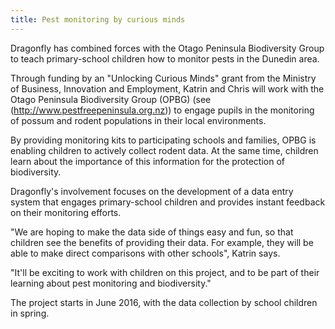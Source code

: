 ```yaml
---
title: Pest monitoring by curious minds
---
```

 Dragonfly has combined forces with the Otago Peninsula Biodiversity Group to teach primary-school children how to monitor pests in the Dunedin area.

<!--more-->
Through funding by an "Unlocking Curious Minds" grant from the Ministry of Business, Innovation and Employment, Katrin and Chris will work with the Otago Peninsula Biodiversity Group (OPBG) (see (http://www.pestfreepeninsula.org.nz)) to engage pupils in the monitoring of possum and rodent populations in their local environments.

By providing monitoring kits to participating schools and families, OPBG is enabling children to actively collect rodent data.  At the same time, children learn about the importance of this information for the protection of biodiversity.

Dragonfly's involvement focuses on the development of a data entry system that engages primary-school children and provides instant feedback on their monitoring efforts.

"We are hoping to make the data side of things easy and fun, so that children see the benefits of providing their data.  For example, they will be able to make direct comparisons with other schools", Katrin says.

"It'll be exciting to work with children on this project, and to be part of their learning about pest monitoring and biodiversity."

The project starts in June 2016, with the data collection by school children in spring.
